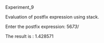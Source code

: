 Experiment_9

Evaluation of postfix expression using stack.

Enter the postfix expression:
56*73*/

The result is : 1.428571
